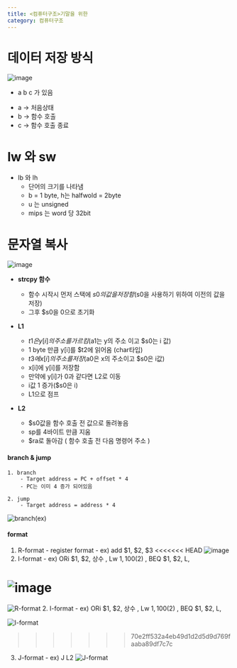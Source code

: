 ```yaml
---
title: <컴퓨터구조>기말을 위한
category: 컴퓨터구조
---
```


# 데이터 저장 방식

![image](https://user-images.githubusercontent.com/51310308/236684853-d6d665de-06d5-42e3-8f34-aaa0c071c166.png)

* a b c 가 있음
- a -> 처음상태
- b -> 함수 호출
- c -> 함수 호출 종료

# lw 와 sw

- lb 와 lh
    - 단어의 크기를 나타냄
    - b = 1 byte, h는 halfwold = 2byte
    - u 는 unsigned
    - mips 는 word 당 32bit


# 문자열 복사

![image](https://user-images.githubusercontent.com/51310308/236685085-e4ee6297-7188-4121-9edc-ad5600d268df.png)

- **strcpy 함수**
    - 함수 시작시 먼저 스택에 $s0 의 값을 저장함 ($s0을 사용하기 위하여 이전의 값을 저장)
    - 그후 $s0을 0으로 초기화 

- **L1**
    - $t1 은 y[i]의 주소를 가르킴 ($a1는 y의 주소 이고 $s0는 i 값)
    - 1 byte 만큼 y[i]를 $t2에 읽어옴 (char타입)
    - $t3 에 x[i]의 주소를 저장($a0은 x의 주소이고 $s0은 i값)
    - x[i]에 y[i]를 저장함
    - 만약에 y[i]가 0과 같다면 L2로 이동
    - i값 1 증가($s0은 i)
    - L1으로 점프

- **L2**
    - $s0값을 함수 호출 전 값으로 돌려놓음
    - sp를 4바이트 만큼 지움
    - $ra로 돌아감 ( 함수 호출 전 다음 명령어 주소 )

#### branch & jump

	1. branch
		- Target address = PC + offset * 4
		- PC는 이미 4 증가 되어있음	
	
	2. jump
		- Target address = address * 4


![branch(ex)](https://user-images.githubusercontent.com/51310308/236839897-1527565c-cd81-4ab6-b2ce-c8597f395a37.jpg)


#### format
1. R-format
		- register format
		- ex) add $1, $2, $3
<<<<<<< HEAD
![image](underkim.github.io/assets/img/R-format.jpg)
2. I-format
		- ex) ORi $1, $2, 상수 , Lw $1, 100($2) , BEQ $1, $2, L, 

![image]('../assets/img/I-format.jpg')
=======
   ![R-format](https://user-images.githubusercontent.com/51310308/236839869-ffa5628c-88dc-447c-89f5-2eb0e0b7dc2e.jpg)
2. I-format
		- ex) ORi $1, $2, 상수 , Lw $1, 100($2) , BEQ $1, $2, L, 

![I-format](https://user-images.githubusercontent.com/51310308/236839836-58e9f676-0702-4cc3-a320-526ae1b066c7.jpg)
>>>>>>> 70e2ff532a4eb49d1d2d5d9d769faaba89df7c7c

3. J-format
		- ex) J L2
   ![J-format](https://user-images.githubusercontent.com/51310308/236839813-68058c99-2462-4576-9910-a0dc4e746cb0.jpg)

